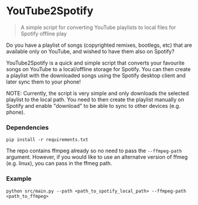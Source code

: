 # YouTube2Spotify 

> A simple script for converting YouTube playlists to local files for Spotify offline play 

Do you have a playlist of songs (copyrighted remixes, bootlegs, etc) that are available only on YouTube, and wished to have them also on Spotify? 

YouTube2Spotify is a quick and simple script that converts your favourite songs on YouTube to a local/offline storage for Spotify. You can then create a playlist with the downloaded songs using the Spotify desktop client and later sync them to your phone! 

NOTE: Currently, the script is very simple and only downloads the selected playlist to the local path. You need to then create the playlist manually on Spotify and enable "download" to be able to sync to other devices (e.g. phone). 


### Dependencies 
```
pip install -r requirements.txt
```

The repo contains ffmpeg already so no need to pass the `--ffmpeg-path` argument. However, if you would like to use an alternatve version of ffmeg (e.g. linux), you can pass in the ffmeg path.  

### Example
```
python src/main.py --path <path_to_spotify_local_path> --ffmpeg-path <path_to_ffmpeg>
```